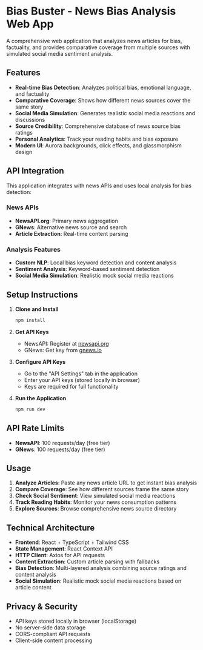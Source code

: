 # Bias Buster - News Bias Analysis Web App

A comprehensive web application that analyzes news articles for bias, factuality, and provides comparative coverage from multiple sources with simulated social media sentiment analysis.

## Features

- **Real-time Bias Detection**: Analyzes political bias, emotional language, and factuality
- **Comparative Coverage**: Shows how different news sources cover the same story
- **Social Media Simulation**: Generates realistic social media reactions and discussions
- **Source Credibility**: Comprehensive database of news source bias ratings
- **Personal Analytics**: Track your reading habits and bias exposure
- **Modern UI**: Aurora backgrounds, click effects, and glassmorphism design

## API Integration

This application integrates with news APIs and uses local analysis for bias detection:

### News APIs
- **NewsAPI.org**: Primary news aggregation
- **GNews**: Alternative news source and search
- **Article Extraction**: Real-time content parsing

### Analysis Features
- **Custom NLP**: Local bias keyword detection and content analysis
- **Sentiment Analysis**: Keyword-based sentiment detection
- **Social Media Simulation**: Realistic mock social media reactions

## Setup Instructions

1. **Clone and Install**
   ```bash
   npm install
   ```

2. **Get API Keys**
   - NewsAPI: Register at [newsapi.org](https://newsapi.org)
   - GNews: Get key from [gnews.io](https://gnews.io)

3. **Configure API Keys**
   - Go to the "API Settings" tab in the application
   - Enter your API keys (stored locally in browser)
   - Keys are required for full functionality

4. **Run the Application**
   ```bash
   npm run dev
   ```

## API Rate Limits

- **NewsAPI**: 100 requests/day (free tier)
- **GNews**: 100 requests/day (free tier)

## Usage

1. **Analyze Articles**: Paste any news article URL to get instant bias analysis
2. **Compare Coverage**: See how different sources frame the same story
3. **Check Social Sentiment**: View simulated social media reactions
4. **Track Reading Habits**: Monitor your news consumption patterns
5. **Explore Sources**: Browse comprehensive news source directory

## Technical Architecture

- **Frontend**: React + TypeScript + Tailwind CSS
- **State Management**: React Context API
- **HTTP Client**: Axios for API requests
- **Content Extraction**: Custom article parsing with fallbacks
- **Bias Detection**: Multi-layered analysis combining source ratings and content analysis
- **Social Simulation**: Realistic mock social media reactions based on article content

## Privacy & Security

- API keys stored locally in browser (localStorage)
- No server-side data storage
- CORS-compliant API requests
- Client-side content processing

